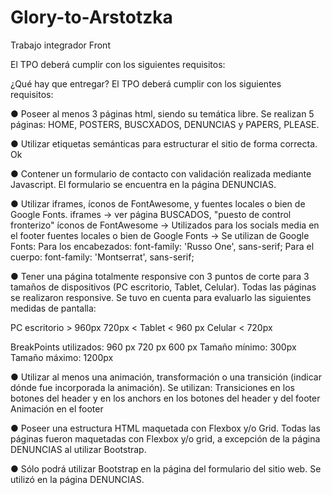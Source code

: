 # Glory-to-Arstotzka
Trabajo integrador Front

El TPO deberá cumplir con los siguientes requisitos:

¿Qué hay que entregar?
El TPO deberá cumplir con los siguientes requisitos:

● Poseer al menos 3 páginas html, siendo su temática libre.
Se realizan 5 páginas: HOME, POSTERS, BUSCXADOS, DENUNCIAS y PAPERS, PLEASE.

● Utilizar etiquetas semánticas para estructurar el sitio de forma correcta.
Ok

● Contener un formulario de contacto con validación realizada mediante Javascript.
El formulario se encuentra en la página DENUNCIAS.

● Utilizar iframes, íconos de FontAwesome, y fuentes locales o bien de Google Fonts.
iframes -> ver página BUSCADOS, "puesto de control fronterizo"
íconos de FontAwesome -> Utilizados para los socials media en el footer
fuentes locales o bien de Google Fonts -> Se utilizan de Google Fonts:
   Para los encabezados:
        font-family: 'Russo One', sans-serif;
   Para el cuerpo:
        font-family: 'Montserrat', sans-serif;

● Tener una página totalmente responsive con 3 puntos de corte para 3 tamaños de
dispositivos (PC escritorio, Tablet, Celular).
Todas las páginas se realizaron responsive. Se tuvo en cuenta para evaluarlo las siguientes medidas de pantalla:

PC escritorio > 960px
720px < Tablet < 960 px
Celular < 720px

BreakPoints utilizados:
                        960 px
                        720 px
                        600 px
Tamaño mínimo: 300px
Tamaño máximo: 1200px

● Utilizar al menos una animación, transformación o una transición (indicar dónde fue
incorporada la animación).
Se utilizan:
Transiciones en los botones del header y en los anchors  en los botones del header y del footer
Animación en el footer

● Poseer una estructura HTML maquetada con Flexbox y/o Grid.
Todas las páginas fueron maquetadas con Flexbox y/o grid, a excepción de la página DENUNCIAS al utilizar Bootstrap.

● Sólo podrá utilizar Bootstrap en la página del formulario del sitio web.
Se utilizó en la página DENUNCIAS.




